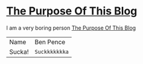 # [The Purpose Of This Blog](http://www.google.com)

I am a very boring person [The Purpose Of This Blog](http://www.google.com)

|         |               |
|---------|---------------|
|   Name  | Ben Pence     |
| Sucka!  | `Suckkkkkkka` |
